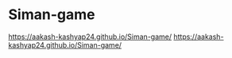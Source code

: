 # Siman-game
https://aakash-kashyap24.github.io/Siman-game/
https://aakash-kashyap24.github.io/Siman-game/
